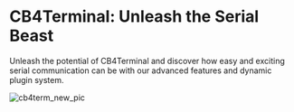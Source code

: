 # CB4Terminal: Unleash the Serial Beast

Unleash the potential of CB4Terminal and discover how easy and exciting serial communication can be with our advanced features and dynamic plugin system.

![cb4term_new_pic](https://github.com/cb4tech-soft/cb4Terminal/assets/3313529/ad5f4059-02e5-473a-a4f7-429b55b7339b)
